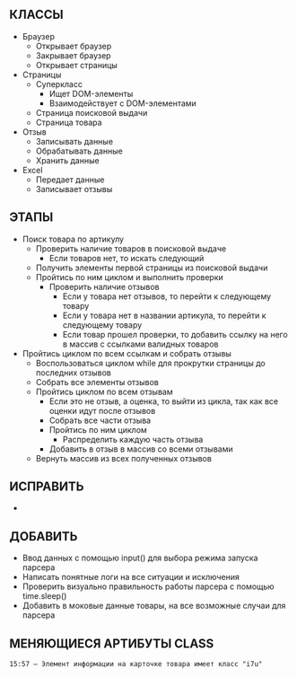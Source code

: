 ## КЛАССЫ

-   Браузер
    -   Открывает браузер
    -   Закрывает браузер
    -   Открывает страницы
-   Страницы
    -   Суперкласс
        -   Ищет DOM-элементы
        -   Взаимодействует с DOM-элементами
    -   Страница поисковой выдачи
    -   Cтраница товара
-   Отзыв
    -   Записывать данные
    -   Обрабатывать данные
    -   Хранить данные
-   Excel
    -   Передает данные
    -   Записывает отзывы

## ЭТАПЫ

-   Поиск товара по артикулу
    -   Проверить наличие товаров в поисковой выдаче
        -   Если товаров нет, то искать следующий
    -   Получить элементы первой страницы из поисковой выдачи
    -   Пройтись по ним циклом и выполнить проверки
        -   Проверить наличие отзывов
            -   Если у товара нет отзывов, то перейти к следующему товару
            -   Если у товара нет в названии артикула, то перейти к следующему товару
            -   Если товар прошел проверки, то добавить ссылку на него в массив с ссылками валидных товаров
-   Пройтись циклом по всем ссылкам и собрать отзывы
    -   Воспользоваться циклом while для прокрутки страницы до последних отзывов
    -   Собрать все элементы отзывов
    *   Пройтись циклом по всем отзывам
        -   Если это не отзыв, а оценка, то выйти из цикла, так как все оценки идут после отзывов
        -   Собрать все части отзыва
        -   Пройтись по ним циклом
            -   Распределить каждую часть отзыва
        -   Добавить в отзыв в массив со всеми отзывами
    *   Вернуть массив из всех полученных отзывов

## ИСПРАВИТЬ

-

## ДОБАВИТЬ

-   Ввод данных с помощью input() для выбора режима запуска парсера
-   Написать понятные логи на все ситуации и исключения
-   Проверить визуально правильность работы парсера с помощью time.sleep()
-   Добавить в моковые данные товары, на все возможные случаи для парсера

## МЕНЯЮЩИЕСЯ АРТИБУТЫ CLASS

    15:57 — Элемент информации на карточке товара имеет класс "i7u"
